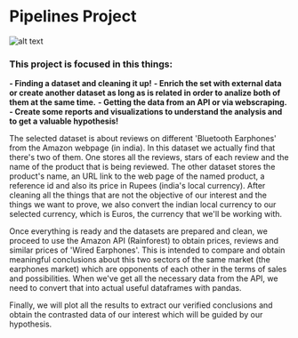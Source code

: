 # Pipelines Project

![alt text](https://memegenerator.net/img/instances/81049728.jpg)

### This project is focused in this things:

**- Finding a dataset and cleaning it up!**
**- Enrich the set with external data or create another dataset as long as is related in order to analize both of them at the same time.**
**- Getting the data from an API or via webscraping.**
**- Create some reports and visualizations to understand the analysis and to get a valuable hypothesis!**

The selected dataset is about reviews on different 'Bluetooth Earphones' from the Amazon webpage (in india). In this dataset we actually find that there's two
of them. One stores all the reviews, stars of each review and the name of the product that is being reviewed.
The other dataset stores the product's name, an URL link to the web page of the named product, a reference id and also its price in Rupees (india's local currency).
After cleaning all the things that are not the objective of our interest and the things we want to prove, we also convert the indian local currency to our selected
currency, which is Euros, the currency that we'll be working with.

Once everything is ready and the datasets are prepared and clean, we proceed to use the Amazon API (Rainforest) to obtain prices, reviews and similar prices of 
'Wired Earphones'. This is intended to compare and obtain meaningful conclusions about this two sectors of the same market (the earphones market) which are opponents of each other in the terms of sales and possibilities.
When we've get all the necessary data from the API, we need to convert that into actual useful dataframes with pandas.

Finally, we will plot all the results to extract our verified conclusions and obtain the contrasted data of our interest which will be guided by our hypothesis.

